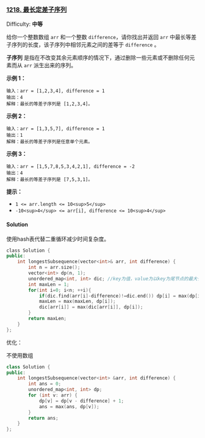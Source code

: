 ### [1218\. 最长定差子序列](https://leetcode-cn.com/problems/longest-arithmetic-subsequence-of-given-difference/)

Difficulty: **中等**


给你一个整数数组 `arr` 和一个整数 `difference`，请你找出并返回 `arr` 中最长等差子序列的长度，该子序列中相邻元素之间的差等于 `difference` 。

**子序列** 是指在不改变其余元素顺序的情况下，通过删除一些元素或不删除任何元素而从 `arr` 派生出来的序列。

**示例 1：**

```
输入：arr = [1,2,3,4], difference = 1
输出：4
解释：最长的等差子序列是 [1,2,3,4]。
```

**示例 2：**

```
输入：arr = [1,3,5,7], difference = 1
输出：1
解释：最长的等差子序列是任意单个元素。
```

**示例 3：**

```
输入：arr = [1,5,7,8,5,3,4,2,1], difference = -2
输出：4
解释：最长的等差子序列是 [7,5,3,1]。
```

**提示：**

*   `1 <= arr.length <= 10<sup>5</sup>`
*   `-10<sup>4</sup> <= arr[i], difference <= 10<sup>4</sup>`


#### Solution

使用hash表代替二重循环减少时间复杂度。

```cpp
​class Solution {
public:
    int longestSubsequence(vector<int>& arr, int difference) {
        int n = arr.size();
        vector<int> dp(n, 1);
        unordered_map<int, int> dic; //key为值，value为以key为尾节点的最大长度
        int maxLen = 1;
        for(int i=0; i<n; ++i){
            if(dic.find(arr[i]-difference)!=dic.end()) dp[i] = max(dp[i], dic[arr[i]-difference]+1);
            maxLen = max(maxLen, dp[i]);
            dic[arr[i]] = max(dic[arr[i]], dp[i]);
        }
        return maxLen;
    }
};
```


优化：

不使用数组

```cpp
class Solution {
public:
    int longestSubsequence(vector<int> &arr, int difference) {
        int ans = 0;
        unordered_map<int, int> dp;
        for (int v: arr) {
            dp[v] = dp[v - difference] + 1;
            ans = max(ans, dp[v]);
        }
        return ans;
    }
};
```
